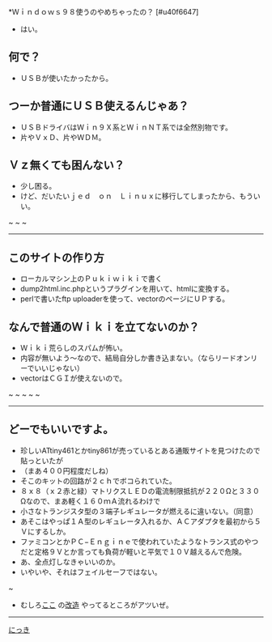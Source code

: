 ﻿*Ｗｉｎｄｏｗｓ９８使うのやめちゃったの？ [#u40f6647]
- はい。

<!-- dummy comment line for breaking list -->

## 何で？
- ＵＳＢが使いたかったから。

<!-- dummy comment line for breaking list -->

## つーか普通にＵＳＢ使えるんじゃあ？
- ＵＳＢドライバはＷｉｎ９Ｘ系とＷｉｎＮＴ系では全然別物です。
- 片やＶｘＤ、片やＷＤＭ。

<!-- dummy comment line for breaking list -->

## Ｖｚ無くても困んない？
- 少し困る。
- けど、だいたいｊｅｄ　ｏｎ　Ｌｉｎｕｘに移行してしまったから、もういい。

<!-- dummy comment line for breaking list -->


~
~
~
- - - -
## このサイトの作り方
- ローカルマシン上のＰｕｋｉｗｉｋｉで書く
- dump2html.inc.phpというプラグインを用いて、htmlに変換する。
- perlで書いたftp uploaderを使って、vectorのページにＵＰする。

<!-- dummy comment line for breaking list -->

## なんで普通のＷｉｋｉを立てないのか？
- Ｗｉｋｉ荒らしのスパムが怖い。
- 内容が無いよう〜なので、結局自分しか書き込まない。（ならリードオンリーでいいじゃない）
- vectorはＣＧＩが使えないので。

<!-- dummy comment line for breaking list -->


~
~
~
~
~
- - - -
## どーでもいいですよ。
- 珍しいATtiny461とかtiny861が売っているとある通販サイトを見つけたので貼っといたが
- （まあ４００円程度だしね）
- そこのキットの回路が２ｃｈでボコられていた。
- ８ｘ８（ｘ２赤と緑）マトリクスＬＥＤの電流制限抵抗が２２０Ωと３３０Ωなので、まあ軽く１６０ｍＡ流れるわけで
- 小さなトランジスタ型の３端子レギュレータが燃えるに違いない。（同意）
- あそこはやっぱ１Ａ型のレギュレータ入れるか、ＡＣアダプタを最初から５Ｖにするしか。
- ファミコンとかＰＣ−Ｅｎｇｉｎｅで使われていたようなトランス式のやつだと定格９Ｖとか言っても負荷が軽いと平気で１０Ｖ越えるんで危険。
- あ、全点灯しなきゃいいのか。
- いやいや、それはフェイルセーフではない。

<!-- dummy comment line for breaking list -->
~
- むしろ[ここ](http://nicotak.com/avr/ledgame.html) の[改造](http://www7.big.jp/~kerokero/avr/) やってるところがアツいぜ。

<!-- dummy comment line for breaking list -->

- - - -
[にっき](にっき.md) 

